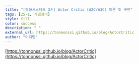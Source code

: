 ```yaml
---
title: "[강화시스터즈 3기] Actor Critic (A2C/A3C) 이론 및 구현"
tags: [25-1, 개념정리]
style: fill  
color: success
description: " "
external_url: https://tonnonssi.github.io/blog/ActorCritic
author: "이지민"
---
```

[https://tonnonssi.github.io/blog/ActorCritic](https://tonnonssi.github.io/blog/ActorCritic)